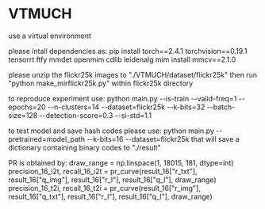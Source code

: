 # VTMUCH

use a virtual environment

please intall dependencies as:
pip install torch==2.4.1 torchvision==0.19.1 tensorrt ftfy mmdet openmim cdlib leidenalg
mim install mmcv==2.1.0

please unzip the flickr25k images to "./VTMUCH/dataset/flickr25k"
then run "python make_mirflickr25k.py" within flickr25k directory

to reproduce experiment use:
python main.py --is-train --valid-freq=1 --epochs=20 --n-clusters=14 --dataset=flickr25k --k-bits=32 --batch-size=128 --detection-score=0.3 --si-std=1.1

to test model and save hash codes please use:
python main.py --pretrained=model_path --k-bits=16 --dataset=flickr25k
that will save a dictionary containing binary codes to "./result"

PR is obtained by:
draw_range = np.linspace(1, 18015, 181, dtype=int)
precision_16_i2t, recall_16_i2t = pr_curve(result_16["r_txt"], result_16["q_img"], result_16["r_l"], result_16["q_l"], draw_range)
precision_16_t2i, recall_16_t2i = pr_curve(result_16["r_img"], result_16["q_txt"], result_16["r_l"], result_16["q_l"], draw_range)
